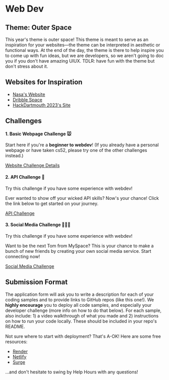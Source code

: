 # Web Dev

## Theme: Outer Space

This year's theme is outer space! This theme is meant to serve as an inspiration for your websites—the theme can be interpreted in aesthetic or functional ways. At the end of the day, the theme is there to help inspire you to come up with fun ideas, but we are developers, so we aren't going to doc you if you don't have amazing UIUX. TDLR: have fun with the theme but don't stress about it. 

## Websites for Inspiration

* [Nasa's Website](https://solarsystem.nasa.gov/)
* [Dribble Space](https://dribbble.com/tags/space_website )
* [HackDartmouth 2023's Site](https://www.hackdartmouth.org/)

## Challenges 

#### 1. Basic Webpage Challenge 🐭

Start here if you're a **beginner to webdev**! (If you already have a personal webpage or have taken cs52, please try one of the other challenges instead.)

[Website Challenge Details](./WebpageChallenge.md)

#### 2. API Challenge 📡

Try this challenge if you have some experience with webdev!

Ever wanted to show off your wicked API skills? Now's your chance! Click the link below to get started on your journey.

[API Challenge](./APIChallenge.md)

#### 3. Social Media Challenge 💆🏻‍♀️

Try this challenge if you have some experience with webdev!

Want to be the next Tom from MySpace? This is your chance to make a bunch of new friends by creating your own social media service. Start connecting now!

[Social Media Challenge](./SocialMediaChallenge.md)

## Submission Format

The application form will ask you to write a description for each of your coding samples and to provide links to GitHub repos (like this one!). We **highly encourage** you to deploy all code samples, and especially your developer challenge (more info on how to do that below). For each sample, also include: 1) a video walkthrough of what you made and 2) instructions on how to run your code locally. These should be included in your repo's README.

Not sure where to start with deployment? That's A-OK! Here are some free resources:

- [Render](https://render.com)
- [Netlify](https://www.netlify.com/)
- [Surge](https://surge.sh)

...and don't hesitate to swing by Help Hours with any questions!